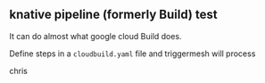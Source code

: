 ## knative pipeline (formerly Build) test

It can do almost what google cloud Build does.

Define steps in a `cloudbuild.yaml` file and triggermesh will process

chris
